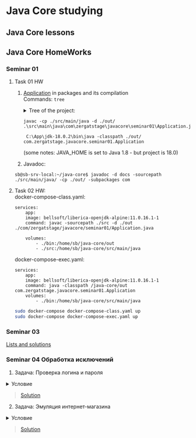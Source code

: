 # Java Core studying 
## Java Core lessons

## Java Core HomeWorks
### Seminar 01  

01. Task 01 HW
    01. [Application](/src/main/java/com/zergatstage/javacore/seminar01) in packages and its compilation  
    Commands: ```tree```  

        <details xmlns="http://www.w3.org/1999/html">
            <summary> Tree of the project: </summary>
        <pre>
            C:.
            ├───docs
            │   ├───com
            │   │   └───zergatstage
            │   │       └───javacore
            │   │           └───lesson01
            │   │               └───solutions
            │   ├───legal
            │   ├───resources
            │   └───script-dir
            │       └───images
            ├───out
            │   ├───com
            │   │   └───zergatstage
            │   │       └───javacore
            │   │           └───lesson01
            │   │               └───solutions
            │   └───production
            │       └───gb-java-core
            │           ├───com
            │           │   └───zergatstage
            │           │       └───javacore
            │           │           ├───lesson01
            │           │           │   └───solutions
            │           │           └───seminar01
            │           │               ├───controllers
            │           │               ├───model
            │           │               └───resource
            │           ├───META-INF
            │           └───resource
            ├───resource
            └───src
            └───main
            └───java
            ├───com
            │   └───zergatstage
            │       └───javacore
            │           ├───lesson01
            │           │   └───solutions
            │           └───seminar01
            │               ├───controllers
            │               └───model
            └───META-INF
            </pre>  </details>
        
        ```shell
        javac -cp ./src/main/java -d ./out/ .\src\main\java\com\zergatstage\javacore\seminar01\Application.java
        
         C:\App\jdk-18.0.2\bin\java -classpath ./out/ com.zergatstage.javacore.seminar01.Application  
        ```
        (some notes: JAVA_HOME is set to Java 1.8 - but project is 18.0)  

    02. Javadoc:
    ```shell
    sb@sb-srv-local:~/java-core$ javadoc -d docs -sourcepath ./src/main/java/ -cp ./out/ -subpackages com   
    ```   


02. Task 02 HW:  
    docker-compose-class.yaml:  
    ```docker  
    services:
        app:
        image: bellsoft/liberica-openjdk-alpine:11.0.16.1-1
        command: javac -sourcepath ./src -d ./out ./com/zergatstage/javacore/seminar01/Application.java

        volumes:
            - ./bin:/home/sb/java-core/out
            - ./src:/home/sb/java-core/src/main/java
    ```
    docker-compose-exec.yaml:   
    ```docker  
    services:
        app:
        image: bellsoft/liberica-openjdk-alpine:11.0.16.1-1
        command: java -classpath /java-core/out com.zergatstage.javacore.seminar01.Application
        volumes:
            - ./bin:/home/sb/java-core/src/main/java

    ```

    ```bash
    sudo docker-compose docker-compose-class.yaml up
    sudo docker-compose docker-compose-exec.yaml up
    
    ```
### Seminar 03
[Lists and solutions](src/main/java/com/zergatstage/javacore/seminar03/README.md)


### Seminar 04 Обработка исключений

1. Задача: Проверка логина и пароля

<details>
    <summary>   Условие    </summary>  
        1 - Создать статический метод который принимает на вход три параметра: login, password и confirmPassword.  

2 - Длина login должна быть меньше 20 символов. Если login не соответствует этим требованиям, необходимо выбросить WrongLoginException.  

3 -Длина password должна быть меньше 20 символов. Также password и confirmPassword должны быть равны. Если password не соответствует этим требованиям, необходимо выбросить WrongPasswordException.  

4 - WrongPasswordException и WrongLoginException - пользовательские классы исключения с двумя конструкторами – один по умолчанию, второй принимает сообщение исключения и передает его в конструктор класса Exception.  

5 - В основном классе программы необходимо по-разному обработать исключения.  

6 - Метод возвращает true, если значения верны или false в другом случае.
</details>

> [Solution](.src/main/java/com/zergatstage/javacore/seminar04/App)  



2. Задача: Эмуляция интернет-магазина  

<details>
    <summary>Условие</summary>
    1 - написать классы покупатель, товар и заказ;</br>  
    2 - создать массив покупателей, массив товаров и массив заказов;</br>
3 - создать статический метод “совершить покупку” со строковыми параметрами, соответствующими полям объекта заказа. Метод должен вернуть объект заказа</br>
4 - Если в метод передан несуществующий покупатель, товар или отрицательное количество, метод должен выбросить соответствующее исключение;</br>
5 - Вызвать метод совершения покупки несколько раз таким образом, чтобы заполнить массив покупок возвращаемыми значениями. Обработать исключения.</br>
6 - Вывести в консоль итоговое количество совершённых покупок после выполнения приложения.</br>
</details>

> [Solution](.src/main/java/com/zergatstage/javacore/seminar04/App)  
